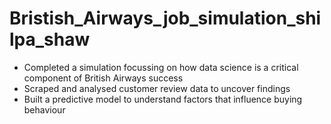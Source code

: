 # Bristish_Airways_job_simulation_shilpa_shaw

 * Completed a simulation focussing on how data science is a critical component
 of British Airways success
 * Scraped and analysed customer review data to uncover findings
 * Built a predictive model to understand factors that influence buying
 behaviour
